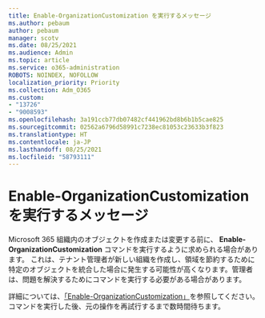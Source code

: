```yaml
---
title: Enable-OrganizationCustomization を実行するメッセージ
ms.author: pebaum
author: pebaum
manager: scotv
ms.date: 08/25/2021
ms.audience: Admin
ms.topic: article
ms.service: o365-administration
ROBOTS: NOINDEX, NOFOLLOW
localization_priority: Priority
ms.collection: Adm_O365
ms.custom:
- "13726"
- "9008593"
ms.openlocfilehash: 3a191ccb77db07482cf441962bd8b6b1b5cae825
ms.sourcegitcommit: 02562a6796d58991c7238ec81053c23633b3f823
ms.translationtype: HT
ms.contentlocale: ja-JP
ms.lasthandoff: 08/25/2021
ms.locfileid: "58793111"
---
```

# <a name="message-to-run-enable-organizationcustomization"></a>Enable-OrganizationCustomization を実行するメッセージ

Microsoft 365 組織内のオブジェクトを作成または変更する前に、 **Enable-OrganizationCustomization** コマンドを実行するように求められる場合があります。 これは、テナント管理者が新しい組織を作成し、領域を節約するために特定のオブジェクトを統合した場合に発生する可能性が高くなります。管理者は、問題を解決するためにコマンドを実行する必要がある場合があります。

詳細については、[「Enable-OrganizationCustomization」](https://docs.microsoft.com/powershell/module/exchange/enable-organizationcustomization)を参照してください。 コマンドを実行した後、元の操作を再試行するまで数時間待ちます。